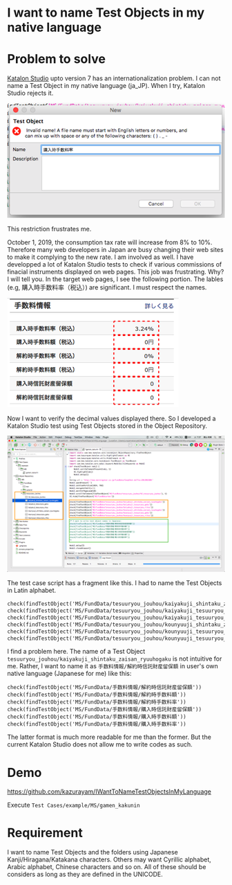 I want to name Test Objects in my native language
==========

# Problem to solve

[Katalon Studio](https://www.katalon.com/) upto version 7 has an internationalization problem. I can not name a Test Object in my native language (ja_JP).
When I try, Katalon Studio rejects it.

![CannotNameItUsingJapaneseCharacters](docs/images/CannotNameItUsingJapaneseCharacters.png)

This restriction frustrates me.

October 1, 2019, the consumption tax rate will increase from 8% to 10%. Therefore many web developers in Japan are busy changing their web sites to make it complying to the new rate. I am involved as well. I have developped a lot of Katalon Studio tests to check if various commissions of finacial instruments displayed on web pages. This job was frustrating. Why? I will tell you. In the target web pages, I see the following portion. The lables (e.g, 購入時手数料率（税込）) are significant. I must respect the names.

![AUT](docs/images/AUT.png)

Now I want to verify the decimal values displayed there. So I developed a Katalon Studio test using Test Objects stored in the Object Repository.

![IWantToNameTestObjectsInMyLanguage](docs/images/IWantToNameTestObjectsInMyLanguage.png)

The test case script has a fragment like this. I had to name the Test Objects in Latin alphabet.

```
check(findTestObject('MS/FundData/tesuuryou_jouhou/kaiyakuji_shintaku_zaisan_ryuuhogaku'))
check(findTestObject('MS/FundData/tesuuryou_jouhou/kaiyakuji_tesuuryou_gaku'))
check(findTestObject('MS/FundData/tesuuryou_jouhou/kaiyakuji_tesuuryou_ritsu'))
check(findTestObject('MS/FundData/tesuuryou_jouhou/kounyuuji_shintaku_zaisan_ryuuhogaku'))
check(findTestObject('MS/FundData/tesuuryou_jouhou/kounyuuji_tesuuryou_gaku'))
check(findTestObject('MS/FundData/tesuuryou_jouhou/kounyuuji_tesuuryou_ritsu'))
```

I find a problem here. The name of a Test Object `tesuuryou_jouhou/kaiyakuji_shintaku_zaisan_ryuuhogaku` is not intuitive for me. Rather, I want to name it as `手数料情報/解約時信託財産留保額` in user's own native language (Japanese for me) like this:

```
check(findTestObject('MS/FundData/手数料情報/解約時信託財産留保額'))
check(findTestObject('MS/FundData/手数料情報/解約時手数料額'))
check(findTestObject('MS/FundData/手数料情報/解約時手数料率'))
check(findTestObject('MS/FundData/手数料情報/購入時信託財産留保額'))
check(findTestObject('MS/FundData/手数料情報/購入時手数料額'))
check(findTestObject('MS/FundData/手数料情報/購入時手数料率'))
```

The latter format is much more readable for me than the former. But the current Katalon Studio does not allow me to write codes as such.

# Demo

https://github.com/kazurayam/IWantToNameTestObjectsInMyLanguage

Execute `Test Cases/example/MS/gamen_kakunin`

# Requirement

I want to name Test Objects and the folders using Japanese Kanji/Hiragana/Katakana characters. Others may want Cyrillic alphabet, Arabic alphabet, Chinese characters and so on. All of these should be considers as long as they are defined in the UNICODE.
